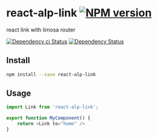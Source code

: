 # react-alp-link [![NPM version][npm-image]][npm-url]

react link with limosa router

[![Dependency ci Status][dependencyci-image]][dependencyci-url]
[![Dependency Status][daviddm-image]][daviddm-url]

## Install

```sh
npm install --save react-alp-link
```

## Usage

```js
import Link from 'react-alp-link';

export function MyComponent() {
    return <Link to="home" />
}
```

[npm-image]: https://img.shields.io/npm/v/react-alp-link.svg?style=flat-square
[npm-url]: https://npmjs.org/package/react-alp-link
[daviddm-image]: https://david-dm.org/alpjs/react-alp-link.svg?style=flat-square
[daviddm-url]: https://david-dm.org/alpjs/react-alp-link
[dependencyci-image]: https://dependencyci.com/github/alpjs/react-alp-link/badge?style=flat-square
[dependencyci-url]: https://dependencyci.com/github/alpjs/react-alp-link

